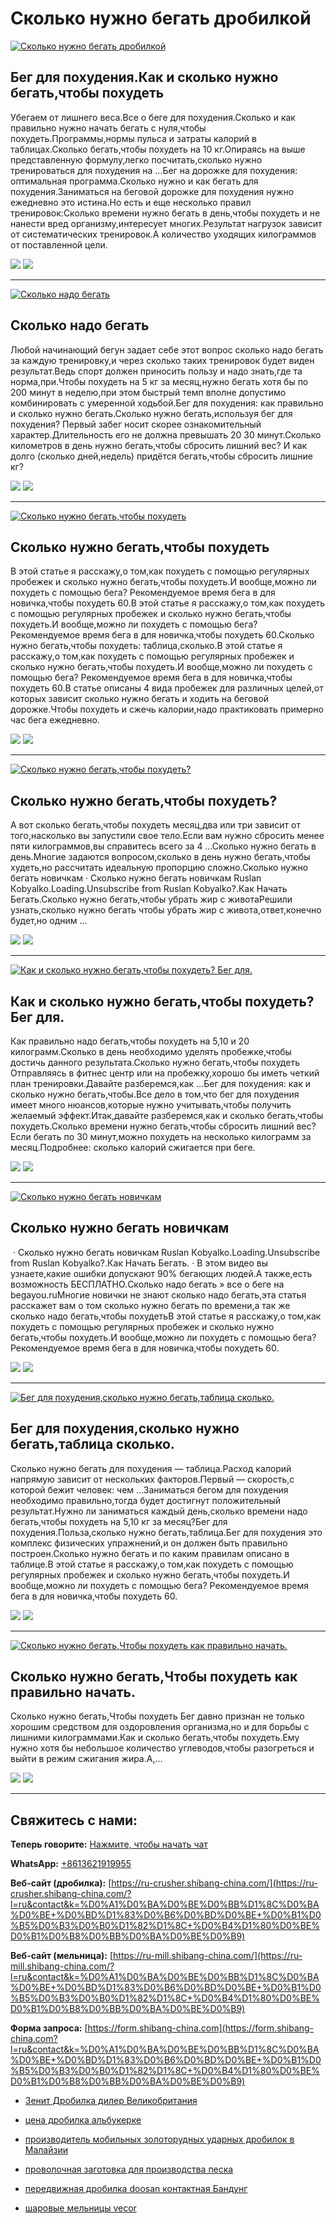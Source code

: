 # Сколько нужно бегать дробилкой

<a href="https://swt.shibang-china.com/?l=ru&img&k=%D0%A1%D0%BA%D0%BE%D0%BB%D1%8C%D0%BA%D0%BE+%D0%BD%D1%83%D0%B6%D0%BD%D0%BE+%D0%B1%D0%B5%D0%B3%D0%B0%D1%82%D1%8C+%D0%B4%D1%80%D0%BE%D0%B1%D0%B8%D0%BB%D0%BA%D0%BE%D0%B9" target="_blank">![Сколько нужно бегать дробилкой](http://static.shibang-china.com/all-800x300/332.jpg)</a>

## Бег для похудения.Как и сколько нужно бегать,чтобы похудеть
Убегаем от лишнего веса.Все о беге для похудения.Сколько и как правильно нужно начать бегать с нуля,чтобы похудеть.Программы,нормы пульса и затраты калорий в таблицах.Сколько бегать,чтобы похудеть на 10 кг.Опираясь на выше представленную формулу,легко посчитать,сколько нужно тренироваться для похудения на …Бег на дорожке для похудения: оптимальная программа.Сколько нужно и как бегать для похудения.Заниматься на беговой дорожке для похудения нужно ежедневно это истина.Но есть и еще несколько правил тренировок:Сколько времени нужно бегать в день,чтобы похудеть и не нанести вред организму,интересует многих.Результат нагрузок зависит от систематических тренировок.А количество уходящих килограммов от поставленной цели.


<a href="https://whatsapp.shibangsoft.com/WhatsApp.php" target="_blank" title="WhatsApp">![](http://static.shibang-china.com/icon/whatsapp.png)</a> <a href="https://swt.shibang-china.com/?l=ru&icon&k=%D0%A1%D0%BA%D0%BE%D0%BB%D1%8C%D0%BA%D0%BE+%D0%BD%D1%83%D0%B6%D0%BD%D0%BE+%D0%B1%D0%B5%D0%B3%D0%B0%D1%82%D1%8C+%D0%B4%D1%80%D0%BE%D0%B1%D0%B8%D0%BB%D0%BA%D0%BE%D0%B9" target="_blank">![](http://static.shibang-china.com/icon/chat-ru.png)</a>

---

<a href="https://swt.shibang-china.com/?l=ru&img&k=%D0%A1%D0%BA%D0%BE%D0%BB%D1%8C%D0%BA%D0%BE+%D0%BD%D1%83%D0%B6%D0%BD%D0%BE+%D0%B1%D0%B5%D0%B3%D0%B0%D1%82%D1%8C+%D0%B4%D1%80%D0%BE%D0%B1%D0%B8%D0%BB%D0%BA%D0%BE%D0%B9" target="_blank">![Сколько надо бегать](http://static.shibang-china.com/all-800x300/1179.jpg)</a>

## Сколько надо бегать
Любой начинающий бегун задает себе этот вопрос сколько надо бегать за каждую тренировку,и через сколько таких тренировок будет виден результат.Ведь спорт должен приносить пользу и надо знать,где та норма,при.Чтобы похудеть на 5 кг за месяц,нужно бегать хотя бы по 200 минут в неделю,при этом быстрый темп вполне допустимо комбинировать с умеренной ходьбой.Бег для похудения: как правильно и сколько нужно бегать.Сколько нужно бегать,используя бег для похудения? Первый забег носит скорее ознакомительный характер.Длительность его не должна превышать 20 30 минут.Сколько километров в день нужно бегать,чтобы сбросить лишний вес? И как долго (сколько дней,недель) придётся бегать,чтобы сбросить лишние кг?


<a href="https://whatsapp.shibangsoft.com/WhatsApp.php" target="_blank" title="WhatsApp">![](http://static.shibang-china.com/icon/whatsapp.png)</a> <a href="https://swt.shibang-china.com/?l=ru&icon&k=%D0%A1%D0%BA%D0%BE%D0%BB%D1%8C%D0%BA%D0%BE+%D0%BD%D1%83%D0%B6%D0%BD%D0%BE+%D0%B1%D0%B5%D0%B3%D0%B0%D1%82%D1%8C+%D0%B4%D1%80%D0%BE%D0%B1%D0%B8%D0%BB%D0%BA%D0%BE%D0%B9" target="_blank">![](http://static.shibang-china.com/icon/chat-ru.png)</a>

---

<a href="https://swt.shibang-china.com/?l=ru&img&k=%D0%A1%D0%BA%D0%BE%D0%BB%D1%8C%D0%BA%D0%BE+%D0%BD%D1%83%D0%B6%D0%BD%D0%BE+%D0%B1%D0%B5%D0%B3%D0%B0%D1%82%D1%8C+%D0%B4%D1%80%D0%BE%D0%B1%D0%B8%D0%BB%D0%BA%D0%BE%D0%B9" target="_blank">![Сколько нужно бегать,чтобы похудеть](http://static.shibang-china.com/all-800x300/163.jpg)</a>

## Сколько нужно бегать,чтобы похудеть
В этой статье я расскажу,о том,как похудеть с помощью регулярных пробежек и сколько нужно бегать,чтобы похудеть.И вообще,можно ли похудеть с помощью бега? Рекомендуемое время бега в для новичка,чтобы похудеть 60.В этой статье я расскажу,о том,как похудеть с помощью регулярных пробежек и сколько нужно бегать,чтобы похудеть.И вообще,можно ли похудеть с помощью бега? Рекомендуемое время бега в для новичка,чтобы похудеть 60.Сколько нужно бегать,чтобы похудеть: таблица,сколько.В этой статье я расскажу,о том,как похудеть с помощью регулярных пробежек и сколько нужно бегать,чтобы похудеть.И вообще,можно ли похудеть с помощью бега? Рекомендуемое время бега в для новичка,чтобы похудеть 60.В статье описаны 4 вида пробежек для различных целей,от которых зависит сколько нужно бегать и ходить на беговой дорожке.Чтобы похудеть и сжечь калории,надо практиковать примерно час бега ежедневно.


<a href="https://whatsapp.shibangsoft.com/WhatsApp.php" target="_blank" title="WhatsApp">![](http://static.shibang-china.com/icon/whatsapp.png)</a> <a href="https://swt.shibang-china.com/?l=ru&icon&k=%D0%A1%D0%BA%D0%BE%D0%BB%D1%8C%D0%BA%D0%BE+%D0%BD%D1%83%D0%B6%D0%BD%D0%BE+%D0%B1%D0%B5%D0%B3%D0%B0%D1%82%D1%8C+%D0%B4%D1%80%D0%BE%D0%B1%D0%B8%D0%BB%D0%BA%D0%BE%D0%B9" target="_blank">![](http://static.shibang-china.com/icon/chat-ru.png)</a>

---

<a href="https://swt.shibang-china.com/?l=ru&img&k=%D0%A1%D0%BA%D0%BE%D0%BB%D1%8C%D0%BA%D0%BE+%D0%BD%D1%83%D0%B6%D0%BD%D0%BE+%D0%B1%D0%B5%D0%B3%D0%B0%D1%82%D1%8C+%D0%B4%D1%80%D0%BE%D0%B1%D0%B8%D0%BB%D0%BA%D0%BE%D0%B9" target="_blank">![Сколько нужно бегать,чтобы похудеть?](http://static.shibang-china.com/all-800x300/879.jpg)</a>

## Сколько нужно бегать,чтобы похудеть?
А вот сколько бегать,чтобы похудеть месяц,два или три зависит от того,насколько вы запустили свое тело.Если вам нужно сбросить менее пяти килограммов,вы справитесь всего за 4 …Сколько нужно бегать в день.Многие задаются вопросом,сколько в день нужно бегать,чтобы худеть,но рассчитать идеальную пропорцию сложно.Сколько нужно бегать новичкам&nbsp;&#0183;&#32;Сколько нужно бегать новичкам Ruslan Кobyalko.Loading.Unsubscribe from Ruslan Кobyalko?.Как Начать Бегать.Сколько нужно бегать,чтобы убрать жир с животаРешили узнать,сколько нужно бегать чтобы убрать жир с живота,ответ,конечно будет,но одним …


<a href="https://whatsapp.shibangsoft.com/WhatsApp.php" target="_blank" title="WhatsApp">![](http://static.shibang-china.com/icon/whatsapp.png)</a> <a href="https://swt.shibang-china.com/?l=ru&icon&k=%D0%A1%D0%BA%D0%BE%D0%BB%D1%8C%D0%BA%D0%BE+%D0%BD%D1%83%D0%B6%D0%BD%D0%BE+%D0%B1%D0%B5%D0%B3%D0%B0%D1%82%D1%8C+%D0%B4%D1%80%D0%BE%D0%B1%D0%B8%D0%BB%D0%BA%D0%BE%D0%B9" target="_blank">![](http://static.shibang-china.com/icon/chat-ru.png)</a>

---

<a href="https://swt.shibang-china.com/?l=ru&img&k=%D0%A1%D0%BA%D0%BE%D0%BB%D1%8C%D0%BA%D0%BE+%D0%BD%D1%83%D0%B6%D0%BD%D0%BE+%D0%B1%D0%B5%D0%B3%D0%B0%D1%82%D1%8C+%D0%B4%D1%80%D0%BE%D0%B1%D0%B8%D0%BB%D0%BA%D0%BE%D0%B9" target="_blank">![Как и сколько нужно бегать,чтобы похудеть? Бег для.](http://static.shibang-china.com/all-800x300/1403.jpg)</a>

## Как и сколько нужно бегать,чтобы похудеть? Бег для.
Как правильно надо бегать,чтобы похудеть на 5,10 и 20 килограмм.Сколько в день необходимо уделять пробежке,чтобы достичь данного результата.Сколько нужно бегать,чтобы похудеть Отправляясь в фитнес центр или на пробежку,хорошо бы иметь четкий план тренировки.Давайте разберемся,как …Бег для похудения: как и сколько нужно бегать,чтобы.Все дело в том,что бег для похудения имеет много нюансов,которые нужно учитывать,чтобы получить желаемый эффект.Итак,давайте разберемся,как и сколько бегать,чтобы похудеть.Сколько времени нужно бегать,чтобы сбросить лишний вес? Если бегать по 30 минут,можно похудеть на несколько килограмм за месяц.Подробнее: сколько калорий сжигается при беге.


<a href="https://whatsapp.shibangsoft.com/WhatsApp.php" target="_blank" title="WhatsApp">![](http://static.shibang-china.com/icon/whatsapp.png)</a> <a href="https://swt.shibang-china.com/?l=ru&icon&k=%D0%A1%D0%BA%D0%BE%D0%BB%D1%8C%D0%BA%D0%BE+%D0%BD%D1%83%D0%B6%D0%BD%D0%BE+%D0%B1%D0%B5%D0%B3%D0%B0%D1%82%D1%8C+%D0%B4%D1%80%D0%BE%D0%B1%D0%B8%D0%BB%D0%BA%D0%BE%D0%B9" target="_blank">![](http://static.shibang-china.com/icon/chat-ru.png)</a>

---

<a href="https://swt.shibang-china.com/?l=ru&img&k=%D0%A1%D0%BA%D0%BE%D0%BB%D1%8C%D0%BA%D0%BE+%D0%BD%D1%83%D0%B6%D0%BD%D0%BE+%D0%B1%D0%B5%D0%B3%D0%B0%D1%82%D1%8C+%D0%B4%D1%80%D0%BE%D0%B1%D0%B8%D0%BB%D0%BA%D0%BE%D0%B9" target="_blank">![Сколько нужно бегать новичкам](http://static.shibang-china.com/all-800x300/635.jpg)</a>

## Сколько нужно бегать новичкам
&nbsp;&#0183;&#32;Сколько нужно бегать новичкам Ruslan Кobyalko.Loading.Unsubscribe from Ruslan Кobyalko?.Как Начать Бегать.&nbsp;&#0183;&#32;В этом видео вы узнаете,какие ошибки допускают 90% бегающих людей.А также,есть возможность БЕСПЛАТНО.Cколько надо бегать &#187; все о беге на begayou.ruМногие новички не знают сколько надо бегать,эта статья расскажет вам о том сколько нужно бегать по времени,а так же сколько надо бегать,чтобы похудетьВ этой статье я расскажу,о том,как похудеть с помощью регулярных пробежек и сколько нужно бегать,чтобы похудеть.И вообще,можно ли похудеть с помощью бега? Рекомендуемое время бега в для новичка,чтобы похудеть 60.


<a href="https://whatsapp.shibangsoft.com/WhatsApp.php" target="_blank" title="WhatsApp">![](http://static.shibang-china.com/icon/whatsapp.png)</a> <a href="https://swt.shibang-china.com/?l=ru&icon&k=%D0%A1%D0%BA%D0%BE%D0%BB%D1%8C%D0%BA%D0%BE+%D0%BD%D1%83%D0%B6%D0%BD%D0%BE+%D0%B1%D0%B5%D0%B3%D0%B0%D1%82%D1%8C+%D0%B4%D1%80%D0%BE%D0%B1%D0%B8%D0%BB%D0%BA%D0%BE%D0%B9" target="_blank">![](http://static.shibang-china.com/icon/chat-ru.png)</a>

---

<a href="https://swt.shibang-china.com/?l=ru&img&k=%D0%A1%D0%BA%D0%BE%D0%BB%D1%8C%D0%BA%D0%BE+%D0%BD%D1%83%D0%B6%D0%BD%D0%BE+%D0%B1%D0%B5%D0%B3%D0%B0%D1%82%D1%8C+%D0%B4%D1%80%D0%BE%D0%B1%D0%B8%D0%BB%D0%BA%D0%BE%D0%B9" target="_blank">![Бег для похудения,сколько нужно бегать,таблица сколько.](http://static.shibang-china.com/all-800x300/206.jpg)</a>

## Бег для похудения,сколько нужно бегать,таблица сколько.
Сколько нужно бегать для похудения — таблица.Расход калорий напрямую зависит от нескольких факторов.Первый — скорость,с которой бежит человек: чем …Заниматься бегом для похудения необходимо правильно,тогда будет достигнут положительный результат.Нужно ли заниматься каждый день,сколько времени надо бегать,чтобы похудеть на 5,10 кг за месяц?Бег для похудения.Польза,сколько нужно бегать,таблица.Бег для похудения это комплекс физических упражнений,и он должен быть правильно построен.Сколько нужно бегать и по каким правилам описано в таблице.В этой статье я расскажу,о том,как похудеть с помощью регулярных пробежек и сколько нужно бегать,чтобы похудеть.И вообще,можно ли похудеть с помощью бега? Рекомендуемое время бега в для новичка,чтобы похудеть 60.


<a href="https://whatsapp.shibangsoft.com/WhatsApp.php" target="_blank" title="WhatsApp">![](http://static.shibang-china.com/icon/whatsapp.png)</a> <a href="https://swt.shibang-china.com/?l=ru&icon&k=%D0%A1%D0%BA%D0%BE%D0%BB%D1%8C%D0%BA%D0%BE+%D0%BD%D1%83%D0%B6%D0%BD%D0%BE+%D0%B1%D0%B5%D0%B3%D0%B0%D1%82%D1%8C+%D0%B4%D1%80%D0%BE%D0%B1%D0%B8%D0%BB%D0%BA%D0%BE%D0%B9" target="_blank">![](http://static.shibang-china.com/icon/chat-ru.png)</a>

---

<a href="https://swt.shibang-china.com/?l=ru&img&k=%D0%A1%D0%BA%D0%BE%D0%BB%D1%8C%D0%BA%D0%BE+%D0%BD%D1%83%D0%B6%D0%BD%D0%BE+%D0%B1%D0%B5%D0%B3%D0%B0%D1%82%D1%8C+%D0%B4%D1%80%D0%BE%D0%B1%D0%B8%D0%BB%D0%BA%D0%BE%D0%B9" target="_blank">![Сколько нужно бегать,Чтобы похудеть как правильно начать.](http://static.shibang-china.com/all-800x300/253.jpg)</a>

## Сколько нужно бегать,Чтобы похудеть как правильно начать.
Сколько нужно бегать,Чтобы похудеть Бег давно признан не только хорошим средством для оздоровления организма,но и для борьбы с лишними килограммами.Как и сколько бегать,чтобы похудеть.Ему нужно хотя бы небольшое количество углеводов,чтобы разогреться и выйти в режим сжигания жира.А,…

<a href="https://whatsapp.shibangsoft.com/WhatsApp.php" target="_blank" title="WhatsApp">![](http://static.shibang-china.com/icon/whatsapp.png)</a> <a href="https://swt.shibang-china.com/?l=ru&icon&k=%D0%A1%D0%BA%D0%BE%D0%BB%D1%8C%D0%BA%D0%BE+%D0%BD%D1%83%D0%B6%D0%BD%D0%BE+%D0%B1%D0%B5%D0%B3%D0%B0%D1%82%D1%8C+%D0%B4%D1%80%D0%BE%D0%B1%D0%B8%D0%BB%D0%BA%D0%BE%D0%B9" target="_blank">![](http://static.shibang-china.com/icon/chat-ru.png)</a>

---
## Свяжитесь с нами:

**Теперь говорите:** [Нажмите, чтобы начать чат](https://swt.shibang-china.com?l=ru&contact&k=%D0%A1%D0%BA%D0%BE%D0%BB%D1%8C%D0%BA%D0%BE+%D0%BD%D1%83%D0%B6%D0%BD%D0%BE+%D0%B1%D0%B5%D0%B3%D0%B0%D1%82%D1%8C+%D0%B4%D1%80%D0%BE%D0%B1%D0%B8%D0%BB%D0%BA%D0%BE%D0%B9)

**WhatsApp:**  [+8613621919955](https://whatsapp.shibangsoft.com/WhatsApp.php)

**Веб-сайт (дробилка):** [https://ru-crusher.shibang-china.com/](https://ru-crusher.shibang-china.com/?l=ru&contact&k=%D0%A1%D0%BA%D0%BE%D0%BB%D1%8C%D0%BA%D0%BE+%D0%BD%D1%83%D0%B6%D0%BD%D0%BE+%D0%B1%D0%B5%D0%B3%D0%B0%D1%82%D1%8C+%D0%B4%D1%80%D0%BE%D0%B1%D0%B8%D0%BB%D0%BA%D0%BE%D0%B9)

**Веб-сайт (мельница):** [https://ru-mill.shibang-china.com/](https://ru-mill.shibang-china.com/?l=ru&contact&k=%D0%A1%D0%BA%D0%BE%D0%BB%D1%8C%D0%BA%D0%BE+%D0%BD%D1%83%D0%B6%D0%BD%D0%BE+%D0%B1%D0%B5%D0%B3%D0%B0%D1%82%D1%8C+%D0%B4%D1%80%D0%BE%D0%B1%D0%B8%D0%BB%D0%BA%D0%BE%D0%B9)

**Форма запроса:** [https://form.shibang-china.com](https://form.shibang-china.com?l=ru&contact&k=%D0%A1%D0%BA%D0%BE%D0%BB%D1%8C%D0%BA%D0%BE+%D0%BD%D1%83%D0%B6%D0%BD%D0%BE+%D0%B1%D0%B5%D0%B3%D0%B0%D1%82%D1%8C+%D0%B4%D1%80%D0%BE%D0%B1%D0%B8%D0%BB%D0%BA%D0%BE%D0%B9)

* [Зенит Дробилка дилер Великобритания](../132/%D0%97%D0%B5%D0%BD%D0%B8%D1%82%20%D0%94%D1%80%D0%BE%D0%B1%D0%B8%D0%BB%D0%BA%D0%B0%20%D0%B4%D0%B8%D0%BB%D0%B5%D1%80%20%D0%92%D0%B5%D0%BB%D0%B8%D0%BA%D0%BE%D0%B1%D1%80%D0%B8%D1%82%D0%B0%D0%BD%D0%B8%D1%8F.md)

* [цена дробилка альбукерке](../134/%D1%86%D0%B5%D0%BD%D0%B0%20%D0%B4%D1%80%D0%BE%D0%B1%D0%B8%D0%BB%D0%BA%D0%B0%20%D0%B0%D0%BB%D1%8C%D0%B1%D1%83%D0%BA%D0%B5%D1%80%D0%BA%D0%B5.md)

* [производитель мобильных золоторудных ударных дробилок в Малайзии](../131/%D0%BF%D1%80%D0%BE%D0%B8%D0%B7%D0%B2%D0%BE%D0%B4%D0%B8%D1%82%D0%B5%D0%BB%D1%8C%20%D0%BC%D0%BE%D0%B1%D0%B8%D0%BB%D1%8C%D0%BD%D1%8B%D1%85%20%D0%B7%D0%BE%D0%BB%D0%BE%D1%82%D0%BE%D1%80%D1%83%D0%B4%D0%BD%D1%8B%D1%85%20%D1%83%D0%B4%D0%B0%D1%80%D0%BD%D1%8B%D1%85%20%D0%B4%D1%80%D0%BE%D0%B1%D0%B8%D0%BB%D0%BE%D0%BA%20%D0%B2%20%D0%9C%D0%B0%D0%BB%D0%B0%D0%B9%D0%B7%D0%B8%D0%B8.md)

* [проволочная заготовка для производства песка](../132/%D0%BF%D1%80%D0%BE%D0%B2%D0%BE%D0%BB%D0%BE%D1%87%D0%BD%D0%B0%D1%8F%20%D0%B7%D0%B0%D0%B3%D0%BE%D1%82%D0%BE%D0%B2%D0%BA%D0%B0%20%D0%B4%D0%BB%D1%8F%20%D0%BF%D1%80%D0%BE%D0%B8%D0%B7%D0%B2%D0%BE%D0%B4%D1%81%D1%82%D0%B2%D0%B0%20%D0%BF%D0%B5%D1%81%D0%BA%D0%B0.md)

* [передвижная дробилка doosan контактная Бандунг](../134/%D0%BF%D0%B5%D1%80%D0%B5%D0%B4%D0%B2%D0%B8%D0%B6%D0%BD%D0%B0%D1%8F%20%D0%B4%D1%80%D0%BE%D0%B1%D0%B8%D0%BB%D0%BA%D0%B0%20doosan%20%D0%BA%D0%BE%D0%BD%D1%82%D0%B0%D0%BA%D1%82%D0%BD%D0%B0%D1%8F%20%D0%91%D0%B0%D0%BD%D0%B4%D1%83%D0%BD%D0%B3.md)

* [шаровые мельницы vecor](../134/%D1%88%D0%B0%D1%80%D0%BE%D0%B2%D1%8B%D0%B5%20%D0%BC%D0%B5%D0%BB%D1%8C%D0%BD%D0%B8%D1%86%D1%8B%20vecor.md)